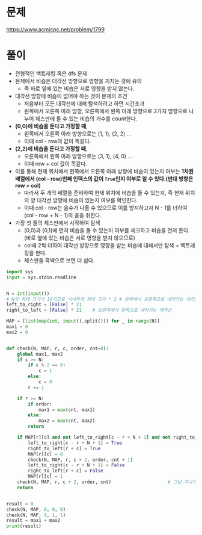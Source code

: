 # 문제

https://www.acmicpc.net/problem/1799

# 풀이

- 전형적인 백트래킹 혹은 dfs 문제
- 문제에서 비숍은 대각선 방향으로 영향을 끼치는 것에 유의
  - 즉 바로 옆에 있는 비숍은 서로 영향을 받지 않는다.
- 대각선 방향에 비숍이 없어야 하는 것이 문제의 조건
  - 처음부터 모든 대각선에 대해 탐색하려고 하면 시간초과
  - 왼쪽에서 오른쪽 아래 방향, 오른쪽에서 왼쪽 아래 방향으로 2가지 방향으로 나누어 체스판에 둘 수 있는 비숍의 개수를 count한다.
- **(0,0)에 비숍을 둔다고 가정할 때**,
  - 왼쪽에서 오른쪽 아래 방향으로는 (1, 1), (2, 2) ...
  - 이때 col - row의 값이 똑같다.
- **(2,2)에 비숍을 둔다고 가정할 때**,
  - 오른쪽에서 왼쪽 아래 방향으로는 (3, 1), (4, 0) ...
  - 이때 row + col 값이 똑같다.
- 이를 통해 현재 위치에서 왼쪽에서 오른쪽 아래 방향에 비숍이 있는지 여부는 **1차원 배열에서 (col - row)번째 인덱스의 값이 `True`인지 여부로 알 수 있다.(반대 방향은 row + col)**
  - 따라서 두 개의 배열을 준비하여 현재 위치에 비숍을 둘 수 있는지, 즉 현재 위치의 양 대각선 방향에 비숍이 있는지 여부를 확인한다.
  - 이때 col - row는 음수가 나올 수 있으므로 이를 방지하고자 N - 1를 더하여 (col - row + N - 1)의 꼴을 취한다.
- 가장 첫 줄의 체스판에서 시작하여 탐색
  - (0,0)과 (0,1)에 먼저 비숍을 둘 수 있는지 여부를 체크하고 비숍을 먼저 둔다.(바로 옆에 있는 비숍은 서로 영향을 받지 않으므로)
  - col에 2씩 더하여 대각선 방향으로 영향을 받는 비숍에 대해서만 탐색 + 백트래킹을 한다.
  - 체스판을 흑백으로 보면 더 쉽다.

```python
import sys
input = sys.stdin.readline


N = int(input())
# N의 최대 크기가 10이므로 넉넉하게 최대 크기 * 2 # 왼쪽에서 오른쪽으로 내려가는 대각선
left_to_right = [False] * 21
right_to_left = [False] * 21    # 오른쪽에서 왼쪽으로 내려가는 대각선

MAP = [list(map(int, input().split())) for _ in range(N)]
max1 = 0
max2 = 0


def check(N, MAP, r, c, order, cnt=0):
    global max1, max2
    if c >= N:
        if c % 2 == 0:
            c = 1
        else:
            c = 0
        r += 1

    if r >= N:
        if order:
            max1 = max(cnt, max1)
        else:
            max2 = max(cnt, max2)
        return

    if MAP[r][c] and not left_to_right[c - r + N + 1] and not right_to_left[r + c]:
        left_to_right[c - r + N + 1] = True
        right_to_left[r + c] = True
        MAP[r][c] = 0
        check(N, MAP, r, c + 2, order, cnt + 1)
        left_to_right[c - r + N + 1] = False
        right_to_left[r + c] = False
        MAP[r][c] = 1
    check(N, MAP, r, c + 2, order, cnt)                     # 그냥 지나가는 경우
    return


result = 0
check(N, MAP, 0, 0, 0)
check(N, MAP, 0, 1, 1)
result = max1 + max2
print(result)

```
